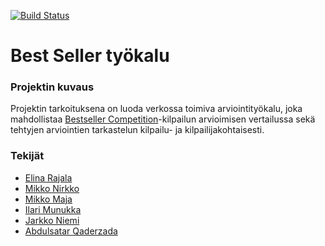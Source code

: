 [![Build Status](https://travis-ci.com/Kevatsaapas/bestseller.svg?branch=master)](https://travis-ci.com/Kevatsaapas/bestseller)

# Best Seller työkalu

### Projektin kuvaus

Projektin tarkoituksena on luoda verkossa toimiva arviointityökalu, joka mahdollistaa [Bestseller Competition](http://www.bestsellercompetition.fi)-kilpailun arvioimisen vertailussa sekä tehtyjen arviointien tarkastelun kilpailu- ja kilpailijakohtaisesti.

### Tekijät

- [Elina Rajala](https://github.com/Nebularlion)
- [Mikko Nirkko](https://github.com/MikkoNirkko)
- [Mikko Maja](https://github.com/mikmaj)
- [Ilari Munukka](https://github.com/IlariM)
- [Jarkko Niemi](https://github.com/j1j2j3)
- [Abdulsatar Qaderzada](https://github.com/Satar1)
